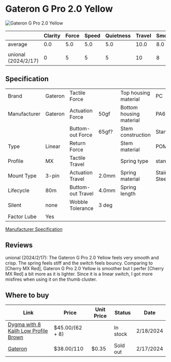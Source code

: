 # Gateron G Pro 2.0 Yellow

![Gateron G Pro 2.0 Yellow](https://dygma.com/cdn/shop/products/GateronProYellow_1100x.png?v=1667906298)

|                     | Clarity | Force | Speed | Quietness | Travel | Smoothness | Stability | Crispness | Thockiness | Clackiness | Poppiness | RGB | Consistency | Overall |
| ------------------- | ------- | ----- | ----- | --------- | ------ | ---------- | --------- | --------- | ---------- | ---------- | --------- | --- | ----------- | ------- |
| average             | 0.0     | 5.0   | 5.0   | 5.0       | 10.0   | 8.0        | 7.0       | 8.0       | 7.0        | 6.0        | 6.0       | 9.0 |             | 8.0     |
|                     |         |       |       |           |        |            |           |           |            |            |           |     |             |         |
| unional (2024/2/17) | 0       | 5     | 5     | 5         | 10     | 8          | 7         | 8         | 7          | 6          | 6         | 9   |             | 8       |

## Specification

|              |         |                   |       |                         |                |
| ------------ | ------- | ----------------- | ----- | ----------------------- | -------------- |
| Brand        | Gateron | Tactile Force     |       | Top housing material    | PC             |
| Manufacturer | Gateron | Actuation Force   | 50gf  | Bottom housing material | PA66           |
|              |         | Buttom-out Force  | 65gf? | Stem construction       | Standard       |
| Type         | Linear  | Return Force      |       | Stem material           | POM            |
| Profile      | MX      | Tactile Travel    |       | Spring type             | standard       |
| Mount Type   | 3-pin   | Actuation Travel  | 2.0mm | Spring material         | Stainess Steel |
| Lifecycle    | 80m     | Buttom-out Travel | 4.0mm | Spring length           |                |
| Silent       | none    | Wobble Tolerance  | 3 deg |                         |                |
| Factor Lube  | Yes     |                   |       |                         |                |

[Manufacturer Specification](https://cdn.shopify.com/s/files/1/0565/8070/2297/files/SPEC-KS-9Y10B050NN-Y35-G_Yellow_PRO_2.0_Switch.pdf?v=1667273784)

## Reviews

unional (2024/2/17):
The Gateron G Pro 2.0 Yellow feels very smooth and crisp.
The spring feels stiff and the switch feels bouncy.
Comparing to [Cherry MX Red], Gateron G Pro 2.0 Yellow is smoother but I perfer [Cherry MX Red] a bit more as it is lighter.
Since it is a linear switch, I got more misfires when using it on the thumb cluster.

## Where to buy

| Link                                                                                               | Price           | Unit Price | Status   | Date      |
| -------------------------------------------------------------------------------------------------- | --------------- | ---------- | -------- | --------- |
| [Dygma with 8 Kailh Low Profile Brown](https://dygma.com/products/switches?variant=43661732675822) | $45.00/(62 + 8) |            | In stock | 2/18/2024 |
| [Gateron](https://www.gateron.co/products/gateron-g-pro-2-0-switch-set?variant=40036010623065)     | $38.00/110      | $0.35      | Sold out | 2/17/2024 |
